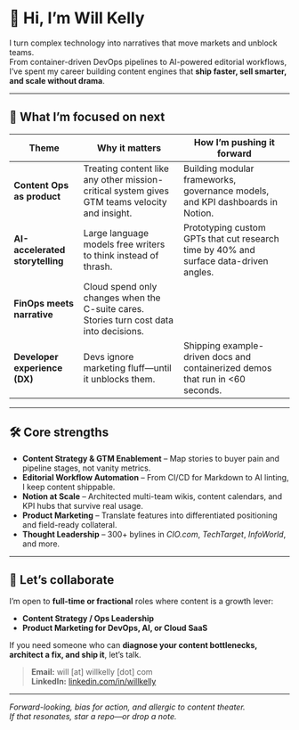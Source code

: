 # 👋 Hi, I’m **Will Kelly**

I turn complex technology into narratives that move markets and unblock teams.  
From container-driven DevOps pipelines to AI-powered editorial workflows, I’ve spent my career building content engines that **ship faster, sell smarter, and scale without drama**.

---

## 🧭 What I’m focused on next
| Theme | Why it matters | How I’m pushing it forward |
|-------|----------------|---------------------------|
| **Content Ops as product** | Treating content like any other mission-critical system gives GTM teams velocity and insight. | Building modular frameworks, governance models, and KPI dashboards in Notion. |
| **AI-accelerated storytelling** | Large language models free writers to think instead of thrash. | Prototyping custom GPTs that cut research time by 40% and surface data-driven angles. |
| **FinOps meets narrative** | Cloud spend only changes when the C-suite cares. Stories turn cost data into decisions. |
| **Developer experience (DX)** | Devs ignore marketing fluff—until it unblocks them. | Shipping example-driven docs and containerized demos that run in <60 seconds. |

---

## 🛠️ Core strengths
- **Content Strategy & GTM Enablement** – Map stories to buyer pain and pipeline stages, not vanity metrics.  
- **Editorial Workflow Automation** – From CI/CD for Markdown to AI linting, I keep content shippable.  
- **Notion at Scale** – Architected multi-team wikis, content calendars, and KPI hubs that survive real usage.  
- **Product Marketing** – Translate features into differentiated positioning and field-ready collateral.  
- **Thought Leadership** – 300+ bylines in *CIO.com*, *TechTarget*, *InfoWorld*, and more.

---


## 🤝 Let’s collaborate
I’m open to **full-time or fractional** roles where content is a growth lever:
- **Content Strategy / Ops Leadership**
- **Product Marketing for DevOps, AI, or Cloud SaaS**

If you need someone who can **diagnose your content bottlenecks, architect a fix, and ship it**, let’s talk.

> **Email:** will [at] willkelly [dot] com  
> **LinkedIn:** [linkedin.com/in/willkelly](https://www.linkedin.com/in/willkelly)

---

*Forward-looking, bias for action, and allergic to content theater.  
If that resonates, star a repo—or drop a note.*

<!---
will-kelly/will-kelly is a ✨ special ✨ repository because its `README.md` (this file) appears on your GitHub profile.
You can click the Preview link to take a look at your changes.
--->
